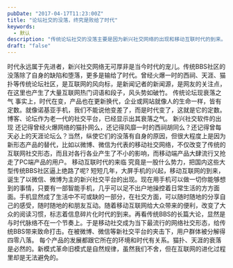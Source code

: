 ```yaml
---
pubDate: "2017-04-17T11:23:00Z"
title: "论坛社交的没落，终究是败给了时代"
keywords:
  - 默认
description: "传统论坛社交的没落主要是因为新兴社交网络的出现和移动互联时代的到来。传统论坛社区如西祠、天涯、猫扑等在互联网发展初期曾经非常火爆，但随着移动社交平台如微博、微信的兴起，用户群体被分散，传统论坛的用户流失严重。移动互联网的便利性和信息碎片化的时代特点，使得传统论坛的长篇大论不再符合用户的阅读习惯。因此，传统论坛社交的没落是时代变迁的必然结果。"
draft: "false"
---
```


<p>时代永远属于先进者，新兴社交网络无可厚非是当今时代的宠儿。传统BBS社区的没落除了自身的缺陷和堕落，更多是输给了时代。曾经火爆一时的西祠、天涯、猫扑等传统论坛社区，是互联网的风向标，是新闻记者的新闻源，是网友的关注点，在这里也产生了大量互联网热门词语和段子，风头势如破竹。
传统论坛现衰落之气
事实上，时代在变，产品也在更新换代，企业或网站就像人的生命一样，皆有定数。就像诺基亚手机，我们不能说他变差了，而是时代变了，这就是它的定数。博客、论坛作为老一代的社交平台，已经显示出其衰落之气。
新兴社交软件的出现
还记得曾经火爆网络的猫扑网么，还记得风靡一时的西祠胡同么？还记得曾每天必上的天涯论坛么？当然，纵使它们的没落有自身的原因，但很大程度上是因为新形态产品的替代，比如以微博、微信为代表的移动社交网络，不仅改变了传统的互联网社交形态，而且对各行各业产生了不小的影响，而移动端产品大肆流行又抢走了PC端产品的用户。
移动互联时代的来临
究竟是一股什么势力，把国内这些大型传统BBS社区逼上绝路了呢?
短短几年，大屏手机的兴起，移动互联网的到来，诞生了以微信、微博为主的新兴社交平台的出现。现在用手机可以做一切你能够想到的事情，只要有一部智能手机，几乎可以足不出户地操控着日常生活的方方面面。手机显然成了生活中不可或缺的一部分，在社交方面，可以随时随地的分享自己的感受，随时随地的和朋友互动。随着移动互联网给大众带来的便利，改变了大众的阅读习惯，标志着信息碎片化时代的到来。再看传统BBS的长篇大论，显然是与时代脉络不在一个节奏上。于是移动社交成为当下最流行的网络社交形态，给传统BBS带来致命打击。在被微博、微信等新社交平台的夹击下，用户群体被分解得四零八落。
每个产品的发展都跟它所在的环境和时代有关系。猫扑、天涯的衰落是必然的。新模式革命旧模式是自然规律，虽然我们不舍，但在互联网的进化过程里却是无法避免的。</p>